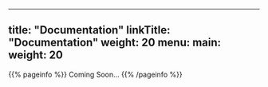 
---
title: "Documentation"
linkTitle: "Documentation"
weight: 20
menu:
  main:
    weight: 20
---

{{% pageinfo %}}
Coming Soon...
{{% /pageinfo %}}
